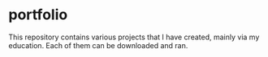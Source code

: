 # portfolio
This repository contains various projects that I have created, mainly via my education. Each of them can be downloaded and ran.
